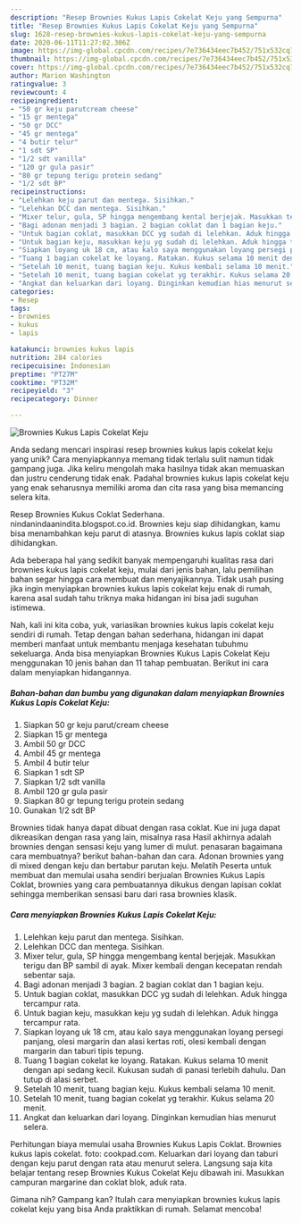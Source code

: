 ```yaml
---
description: "Resep Brownies Kukus Lapis Cokelat Keju yang Sempurna"
title: "Resep Brownies Kukus Lapis Cokelat Keju yang Sempurna"
slug: 1628-resep-brownies-kukus-lapis-cokelat-keju-yang-sempurna
date: 2020-06-11T11:27:02.306Z
image: https://img-global.cpcdn.com/recipes/7e736434eec7b452/751x532cq70/brownies-kukus-lapis-cokelat-keju-foto-resep-utama.jpg
thumbnail: https://img-global.cpcdn.com/recipes/7e736434eec7b452/751x532cq70/brownies-kukus-lapis-cokelat-keju-foto-resep-utama.jpg
cover: https://img-global.cpcdn.com/recipes/7e736434eec7b452/751x532cq70/brownies-kukus-lapis-cokelat-keju-foto-resep-utama.jpg
author: Marion Washington
ratingvalue: 3
reviewcount: 4
recipeingredient:
- "50 gr keju parutcream cheese"
- "15 gr mentega"
- "50 gr DCC"
- "45 gr mentega"
- "4 butir telur"
- "1 sdt SP"
- "1/2 sdt vanilla"
- "120 gr gula pasir"
- "80 gr tepung terigu protein sedang"
- "1/2 sdt BP"
recipeinstructions:
- "Lelehkan keju parut dan mentega. Sisihkan."
- "Lelehkan DCC dan mentega. Sisihkan."
- "Mixer telur, gula, SP hingga mengembang kental berjejak. Masukkan terigu dan BP sambil di ayak. Mixer kembali dengan kecepatan rendah sebentar saja."
- "Bagi adonan menjadi 3 bagian. 2 bagian coklat dan 1 bagian keju."
- "Untuk bagian coklat, masukkan DCC yg sudah di lelehkan. Aduk hingga tercampur rata."
- "Untuk bagian keju, masukkan keju yg sudah di lelehkan. Aduk hingga tercampur rata."
- "Siapkan loyang uk 18 cm, atau kalo saya menggunakan loyang persegi panjang, olesi margarin dan alasi kertas roti, olesi kembali dengan margarin dan taburi tipis tepung."
- "Tuang 1 bagian cokelat ke loyang. Ratakan. Kukus selama 10 menit dengan api sedang kecil. Kukusan sudah di panasi terlebih dahulu. Dan tutup di alasi serbet."
- "Setelah 10 menit, tuang bagian keju. Kukus kembali selama 10 menit."
- "Setelah 10 menit, tuang bagian cokelat yg terakhir. Kukus selama 20 menit."
- "Angkat dan keluarkan dari loyang. Dinginkan kemudian hias menurut selera."
categories:
- Resep
tags:
- brownies
- kukus
- lapis

katakunci: brownies kukus lapis 
nutrition: 284 calories
recipecuisine: Indonesian
preptime: "PT27M"
cooktime: "PT32M"
recipeyield: "3"
recipecategory: Dinner

---
```



![Brownies Kukus Lapis Cokelat Keju](https://img-global.cpcdn.com/recipes/7e736434eec7b452/751x532cq70/brownies-kukus-lapis-cokelat-keju-foto-resep-utama.jpg)

Anda sedang mencari inspirasi resep brownies kukus lapis cokelat keju yang unik? Cara menyiapkannya memang tidak terlalu sulit namun tidak gampang juga. Jika keliru mengolah maka hasilnya tidak akan memuaskan dan justru cenderung tidak enak. Padahal brownies kukus lapis cokelat keju yang enak seharusnya memiliki aroma dan cita rasa yang bisa memancing selera kita.

Resep Brownies Kukus Coklat Sederhana. nindanindaanindita.blogspot.co.id. Brownies keju siap dihidangkan, kamu bisa menambahkan keju parut di atasnya. Brownies kukus lapis coklat siap dihidangkan.

Ada beberapa hal yang sedikit banyak mempengaruhi kualitas rasa dari brownies kukus lapis cokelat keju, mulai dari jenis bahan, lalu pemilihan bahan segar hingga cara membuat dan menyajikannya. Tidak usah pusing jika ingin menyiapkan brownies kukus lapis cokelat keju enak di rumah, karena asal sudah tahu triknya maka hidangan ini bisa jadi suguhan istimewa.


Nah, kali ini kita coba, yuk, variasikan brownies kukus lapis cokelat keju sendiri di rumah. Tetap dengan bahan sederhana, hidangan ini dapat memberi manfaat untuk membantu menjaga kesehatan tubuhmu sekeluarga. Anda bisa menyiapkan Brownies Kukus Lapis Cokelat Keju menggunakan 10 jenis bahan dan 11 tahap pembuatan. Berikut ini cara dalam menyiapkan hidangannya.

<!--inarticleads1-->

##### Bahan-bahan dan bumbu yang digunakan dalam menyiapkan Brownies Kukus Lapis Cokelat Keju:

1. Siapkan 50 gr keju parut/cream cheese
1. Siapkan 15 gr mentega
1. Ambil 50 gr DCC
1. Ambil 45 gr mentega
1. Ambil 4 butir telur
1. Siapkan 1 sdt SP
1. Siapkan 1/2 sdt vanilla
1. Ambil 120 gr gula pasir
1. Siapkan 80 gr tepung terigu protein sedang
1. Gunakan 1/2 sdt BP


Brownies tidak hanya dapat dibuat dengan rasa coklat. Kue ini juga dapat dikreasikan dengan rasa yang lain, misalnya rasa Hasil akhirnya adalah brownies dengan sensasi keju yang lumer di mulut. penasaran bagaimana cara membuatnya? berikut bahan-bahan dan cara. Adonan brownies yang di mixed dengan keju dan bertabur parutan keju. Melatih Peserta untuk membuat dan memulai usaha sendiri berjualan Brownies Kukus Lapis Coklat, brownies yang cara pembuatannya dikukus dengan lapisan coklat sehingga memberikan sensasi baru dari rasa brownies klasik. 

<!--inarticleads2-->

##### Cara menyiapkan Brownies Kukus Lapis Cokelat Keju:

1. Lelehkan keju parut dan mentega. Sisihkan.
1. Lelehkan DCC dan mentega. Sisihkan.
1. Mixer telur, gula, SP hingga mengembang kental berjejak. Masukkan terigu dan BP sambil di ayak. Mixer kembali dengan kecepatan rendah sebentar saja.
1. Bagi adonan menjadi 3 bagian. 2 bagian coklat dan 1 bagian keju.
1. Untuk bagian coklat, masukkan DCC yg sudah di lelehkan. Aduk hingga tercampur rata.
1. Untuk bagian keju, masukkan keju yg sudah di lelehkan. Aduk hingga tercampur rata.
1. Siapkan loyang uk 18 cm, atau kalo saya menggunakan loyang persegi panjang, olesi margarin dan alasi kertas roti, olesi kembali dengan margarin dan taburi tipis tepung.
1. Tuang 1 bagian cokelat ke loyang. Ratakan. Kukus selama 10 menit dengan api sedang kecil. Kukusan sudah di panasi terlebih dahulu. Dan tutup di alasi serbet.
1. Setelah 10 menit, tuang bagian keju. Kukus kembali selama 10 menit.
1. Setelah 10 menit, tuang bagian cokelat yg terakhir. Kukus selama 20 menit.
1. Angkat dan keluarkan dari loyang. Dinginkan kemudian hias menurut selera.


Perhitungan biaya memulai usaha Brownies Kukus Lapis Coklat. Brownies kukus lapis cokelat. foto: cookpad.com. Keluarkan dari loyang dan taburi dengan keju parut dengan rata atau menurut selera. Langsung saja kita belajar tentang resep Brownies Kukus Cokelat Keju dibawah ini. Masukkan campuran margarine dan coklat blok, aduk rata. 

Gimana nih? Gampang kan? Itulah cara menyiapkan brownies kukus lapis cokelat keju yang bisa Anda praktikkan di rumah. Selamat mencoba!

